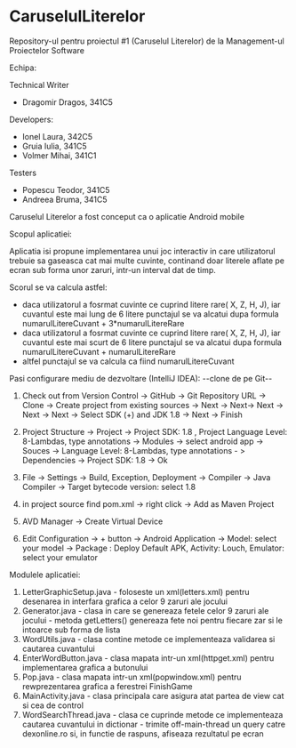 # CaruselulLiterelor
Repository-ul pentru proiectul #1 (Caruselul Literelor) de la Management-ul Proiectelor Software

Echipa:

Technical Writer
* Dragomir Dragos, 341C5

Developers:
* Ionel Laura, 342C5
* Gruia Iulia, 341C5
* Volmer Mihai, 341C1

Testers
* Popescu Teodor, 341C5
* Andreea Bruma, 341C5



Caruselul Literelor a fost conceput ca o aplicatie Android mobile

Scopul aplicatiei:

Aplicatia isi propune implementarea unui joc interactiv in care utilizatorul trebuie sa gaseasca cat mai multe cuvinte, continand doar literele aflate pe ecran sub forma unor zaruri, intr-un interval dat de timp.

Scorul se va calcula astfel: 
- daca utilizatorul a fosrmat cuvinte ce cuprind litere rare( X, Z, H, J), iar cuvantul este mai lung de 6 litere punctajul se va alcatui dupa formula numarulLitereCuvant + 3*numarulLitereRare
- daca utilizatorul a fosrmat cuvinte ce cuprind litere rare( X, Z, H, J), iar cuvantul este mai scurt de 6 litere punctajul se va alcatui dupa formula numarulLitereCuvant + numarulLitereRare
- altfel punctajul se va calcula ca fiind numarulLitereCuvant



Pasi configurare mediu de dezvoltare (IntelliJ IDEA):
--clone de pe Git--

1. Check out from Version Control -> GitHub -> Git Repository URL -> Clone -> Create project from existing sources 
-> Next -> Next-> Next -> Next -> Next -> Select SDK (+) and JDK 1.8 -> Next -> Finish

2. Project Structure -> Project -> Project SDK: 1.8 , Project Language Level: 8-Lambdas, type annotations -> Modules -> select android app -> Souces -> Language Level: 8-Lambdas, type annotations - > Dependencies -> Project SDK: 1.8 -> Ok

3. File -> Settings -> Build, Exception, Deployment -> Compiler -> Java Compiler -> Target bytecode version: select 1.8

4. in project source find pom.xml -> right click -> Add as Maven Project

5. AVD Manager -> Create Virtual Device 

6. Edit Configuration -> + button -> Android Application -> Model: select your model -> Package : Deploy Default APK, Activity: Louch, Emulator: select your emulator




Modulele aplicatiei:

1. LetterGraphicSetup.java - foloseste un xml(letters.xml) pentru desenarea in interfara grafica a celor 9 zaruri ale jocului
2. Generator.java - clasa in care se genereaza fetele celor 9 zaruri ale jocului
                  - metoda getLetters() genereaza fete noi pentru fiecare zar si le intoarce sub forma de lista
3. WordUtils.java - clasa contine metode ce implementeaza validarea si cautarea cuvantului
4. EnterWordButton.java - clasa mapata intr-un xml(httpget.xml) pentru implementarea grafica a butonului
5. Pop.java - clasa mapata intr-un xml(popwindow.xml) pentru rewprezentarea grafica a ferestrei FinishGame
6. MainActivity.java - clasa principala care asigura atat partea de view cat si cea de control
7. WordSearchThread.java - clasa ce cuprinde metode ce implementeaza cautarea cuvantului in dictionar
                         - trimite off-main-thread un query catre dexonline.ro si, in functie de raspuns, afiseaza rezultatul pe ecran

